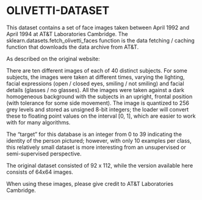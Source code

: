 # OLIVETTI-DATASET
This dataset contains a set of face images taken between April 1992 and April 1994 at AT&T Laboratories Cambridge. The sklearn.datasets.fetch_olivetti_faces function is the data fetching / caching function that downloads the data archive from AT&T.

As described on the original website:

There are ten different images of each of 40 distinct subjects. For some subjects, the images were taken at different times, varying the lighting, facial expressions (open / closed eyes, smiling / not smiling) and facial details (glasses / no glasses). All the images were taken against a dark homogeneous background with the subjects in an upright, frontal position (with tolerance for some side movement).
The image is quantized to 256 grey levels and stored as unsigned 8-bit integers; the loader will convert these to floating point values on the interval [0, 1], which are easier to work with for many algorithms.

The “target” for this database is an integer from 0 to 39 indicating the identity of the person pictured; however, with only 10 examples per class, this relatively small dataset is more interesting from an unsupervised or semi-supervised perspective.

The original dataset consisted of 92 x 112, while the version available here consists of 64x64 images.

When using these images, please give credit to AT&T Laboratories Cambridge.
